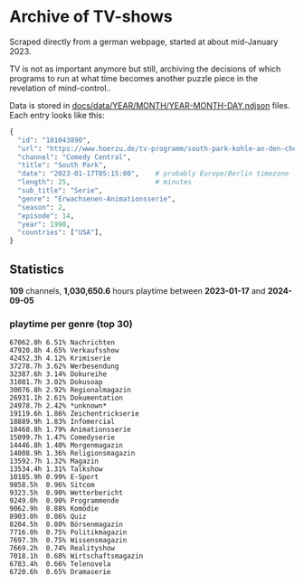 # Archive of TV-shows

Scraped directly from a german webpage, started at about mid-January 2023.

TV is not as important anymore but still, archiving the decisions of which programs to run at what time
becomes another puzzle piece in the revelation of mind-control.. 

Data is stored in [docs/data/YEAR/MONTH/YEAR-MONTH-DAY.ndjson](docs/data/) files. 
Each entry looks like this:

```python
{
  "id": "181043890", 
  "url": "https://www.hoerzu.de/tv-programm/south-park-kohle-an-den-chefkoch/bid_181043890/", 
  "channel": "Comedy Central", 
  "title": "South Park", 
  "date": "2023-01-17T05:15:00",    # probably Europe/Berlin timezone 
  "length": 25,                     # minutes 
  "sub_title": "Serie", 
  "genre": "Erwachsenen-Animationsserie", 
  "season": 2, 
  "episode": 14, 
  "year": 1998, 
  "countries": ["USA"],
}
```

## Statistics

**109** channels, **1,030,650.6** hours playtime between **2023-01-17** and **2024-09-05**


### playtime per genre (top 30)

    67062.0h 6.51% Nachrichten
    47920.8h 4.65% Verkaufsshow
    42452.3h 4.12% Krimiserie
    37278.7h 3.62% Werbesendung
    32387.6h 3.14% Dokureihe
    31081.7h 3.02% Dokusoap
    30076.8h 2.92% Regionalmagazin
    26931.1h 2.61% Dokumentation
    24978.7h 2.42% *unknown*
    19119.6h 1.86% Zeichentrickserie
    18889.9h 1.83% Infomercial
    18468.8h 1.79% Animationsserie
    15099.7h 1.47% Comedyserie
    14446.8h 1.40% Morgenmagazin
    14008.9h 1.36% Religionsmagazin
    13592.7h 1.32% Magazin
    13534.4h 1.31% Talkshow
    10185.9h 0.99% E-Sport
    9858.5h  0.96% Sitcom
    9323.5h  0.90% Wetterbericht
    9249.0h  0.90% Programmende
    9062.9h  0.88% Komödie
    8903.0h  0.86% Quiz
    8204.5h  0.80% Börsenmagazin
    7716.0h  0.75% Politikmagazin
    7697.3h  0.75% Wissensmagazin
    7669.2h  0.74% Realityshow
    7018.1h  0.68% Wirtschaftsmagazin
    6783.4h  0.66% Telenovela
    6720.6h  0.65% Dramaserie
